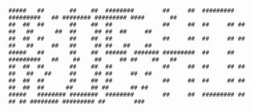     #####   ##       ##    ##  ########        ##     ##  ######### #########   ## ######## ######### ####       ##
    ##  ##  ##       ##    ##  ##              ##     ##  ##     ## ##     ##   ##      ##  ##     ## ##  ##     ##
    ##  ##  ##       ##    ##  ##              ##     ##  ##     ## ##     ##   ##     ##   ##     ## ##   ##    ##
    #####   ##       ##    ##  ######  ####### #########  ##     ## #########   ##    ##    ##     ## ##    ##   ##
    ##  ##  ##       ##    ##  ##              ##     ##  ##     ## ##     ##   ##   ##     ##     ## ##     ##  ##
    ##  ##  ##       ##    ##  ##              ##     ##  ##     ## ##      ##  ##  ##      ##     ## ##      ## ##
    #####   ######## ########  ########        ##     ##  ######### ##       ## ## ######## ######### ##        ###
